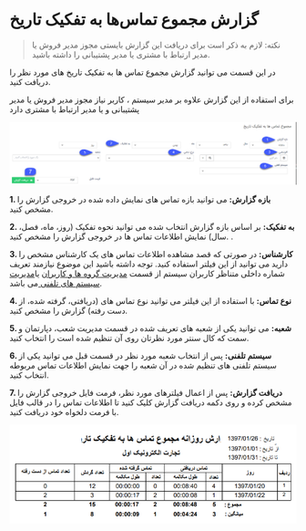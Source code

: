 # گزارش مجموع تماس‌ها به تفکیک تاریخ

> نکته: لازم به ذکر است برای دریافت این گزارش بایستی مجوز مدیر فروش یا مدیر ارتباط با مشتری یا مدیر پشتیبانی را داشته باشید.


در این قسمت می توانید گزارش مجموع تماس ها به تفکیک تاریخ های مورد نظر را دریافت کنید.

برای استفاده از این گزارش علاوه بر مدیر سیستم ، کاربر نیاز  مجوز مدیر فروش یا مدیر پشتیبانی و یا مدیر ارتباط با مشتری دارد

![](CallsDateBase11.png)

**1. بازه گزارش:** می توانید بازه تماس های نمایش داده شده در خروجی گزارش را مشخص کنید.

**2. به تفکیک:** بر اساس بازه گزارش انتخاب شده می توانید نحوه تفکیک (روز، ماه، فصل، سال) نمایش اطلاعات تماس ها در خروجی گزارش را مشخص کنید. .

**3. کارشناس:** در صورتی که قصد مشاهده اطلاعات تماس های یک کارشناس مشخص را دارید می توانید از این فیلتر استفاده کنید. توجه داشته باشید این موضوع نیازمند تعریف شماره داخلی متناظر کاربران سیستم از قسمت [مدیریت گروه ها و کاربران](https://github.com/1stco/PayamGostarDocs/blob/master/help%202.5.4/Settings/Manage-groups-and-users/Manage-groups-and-users.md) یا[مدیریت سیستم های تلفنی ](https://github.com/1stco/PayamGostarDocs/blob/master/help%202.5.4/Basic-Information/Telephone-systems/telephone-systems-Management%2Ftelephone-systems-Management.md)می باشد.

**4. نوع تماس:** با استفاده از این فیلتر می توانید نوع تماس های (دریافتی، گرفته شده، از دست رفته) گزارش را مشخص کنید.

**5. شعبه:** می توانید یکی از شعبه های تعریف شده در قسمت مدیریت شعب، دپارتمان و سمت که کال سنتر مورد نظرتان روی آن تنظیم شده است را انتخاب کنید.

**6. سیستم تلفنی:** پس از انتخاب شعبه مورد نظر در قسمت قبل می توانید یکی از سیستم تلفنی های تنظیم شده در آن شعبه را جهت نمایش اطلاعات تماس مربوطه انتخاب کنید.

**7. دریافت گزارش:** پس از اعمال فیلترهای مورد نظر، فرمت فایل خروجی گزارش را مشخص کرده و روی دکمه دریافت گزارش کلیک کنید تا اطلاعات تماس را در قالب فایل با فرمت دلخواه خود دریافت کنید.

![](CallsDateBase2.png)
